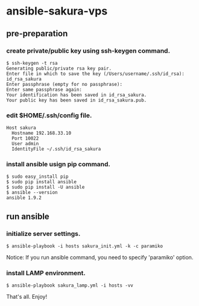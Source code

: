 # ansible-sakura-vps

## pre-preparation
### create private/public key using ssh-keygen command.
```
$ ssh-keygen -t rsa
Generating public/private rsa key pair.
Enter file in which to save the key (/Users/username/.ssh/id_rsa): id_rsa_sakura
Enter passphrase (empty for no passphrase):
Enter same passphrase again:
Your identification has been saved in id_rsa_sakura.
Your public key has been saved in id_rsa_sakura.pub.
```

### edit $HOME/.ssh/config file.

```
Host sakura
  Hostname 192.168.33.10
  Port 10022
  User admin
  IdentityFile ~/.ssh/id_rsa_sakura
```

### install ansible usign pip command.

```
$ sudo easy_install pip
$ sudo pip install ansible
$ sudo pip install -U ansible
$ ansible --version
ansible 1.9.2
```

## run ansible

### initialize server settings.
```
$ ansible-playbook -i hosts sakura_init.yml -k -c paramiko
```

Notice: If you run ansible command, you need to specify 'paramiko' option.

### install LAMP environment.

```
$ ansible-playbook sakura_lamp.yml -i hosts -vv
```

That's all. Enjoy!
